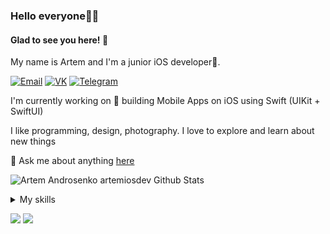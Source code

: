 ### Hello everyone👋🥳 
#### Glad to see you here! 🤩   

My name is Artem and I'm a junior iOS developer🍏.

<p align="left">
  <a href="mailto:flyboroda@gmail.com"><img src="https://img.icons8.com/color/96/000000/gmail--v1.png"/ alt="Email"/></a>
 <!--  <a href="https://twitter.com/"><img src="https://img.icons8.com/color/96/000000/twitter-squared.png" alt="twitter"/></a> -->
 <!--  <a href="https://www.instagram.com/"><img src="https://img.icons8.com/color/96/000000/instagram-new.png" alt="instagram"/></a> -->
  <a href="https://vk.com/artobor"><img src="https://img.icons8.com/fluency/96/000000/vk-circled.png"/ alt="VK"/></a>
  <a href="https://t.me/artobor"><img src="https://img.icons8.com/color/96/000000/telegram-app--v5.png"/ alt="Telegram"/></a>
</p>

<!-- [![Twitter](https://github-readme-twitter.gazf.vercel.app/api?id=artobor&layout=wide)](https://twitter.com/) -->


I'm currently working on 🔭 building Mobile Apps on iOS using Swift (UIKit + SwiftUI)   

I like programming, design, photography. I love to explore and learn about new things  

💬 Ask me about anything [here](https://github.com/artemiosdev/artemiosdev/issues)

<p align="left">
  <img src="https://github-readme-stats.vercel.app/api?username=artemiosdev&show_icons=true&theme=radical" alt="Artem Androsenko artemiosdev Github Stats"></img>
</p>

<details><summary>My skills</summary>
  ## Basic computer science skills
  
  1. [Harvard CS50, Введение в программирование](https://javarush.ru/quests/QUEST_HARVARD_CS50)
  
  2. [The C programming Language. Second Edition, Brian W. Kernighan, Dennis M. Ritchie](http://cpp.com.ru/kr_cbook/)
  
  3. [Курс по Основам языка Си](http://cs.mipt.ru/c_intro/), [youtube version](https://www.youtube.com/playlist?list=PLRDzFCPr95fLjzcv6nNdjMu_9RcZgIM9U) от старшего преподавателя кафедры информатики и вычислительной математики МФТИ [Тимофея Хирьянова](https://www.youtube.com/channel/UCQfwKTJdCmiA6cXAY0PNRJw)
  
  4. [Алгоритмы и структуры данных на Python 3](http://judge.mipt.ru/mipt_cs_on_python3/), [youtube version](https://www.youtube.com/playlist?list=PLRDzFCPr95fK7tr47883DFUbm4GeOjjc0), от старшего преподавателя кафедры информатики и вычислительной математики МФТИ [Тимофея Хирьянова](https://www.youtube.com/channel/UCQfwKTJdCmiA6cXAY0PNRJw)
  
  5. [Введение в математическую логику](https://ru.hexlet.io/courses/logic/), от Hexlet, [youtube version](https://www.youtube.com/playlist?list=PLo6puixMwuSNCt4bd99UheEjaS4EudoGJ)
  
  6. [Введение в программирование](https://ru.hexlet.io/courses/introduction_to_programming), от Hexlet, [youtube version](https://www.youtube.com/playlist?list=PLo6puixMwuSMIB7x6MNBTNQA3P3Mqo_33)
</details>

![](https://komarev.com/ghpvc/?username=artemiosdev&style=flat-square&label=Views)
![](https://badges.pufler.dev/visits/artemiosdev/artemiosdev?color=black&logo=github&style=flat-square)

